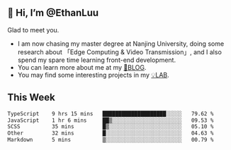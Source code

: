 ## 👋 Hi, I’m @EthanLuu

Glad to meet you.

- I am now chasing my master degree at Nanjing University, doing some research about 「Edge Computing & Video Transmission」, and I also spend my spare time learning front-end development.
- You can learn more about me at my [📝BLOG](https://blog.ethanloo.cn).
- You may find some interesting projects in my [💡LAB](https://lab.ethanloo.cn).

## This Week
<!--START_SECTION:waka-->

```txt
TypeScript    9 hrs 15 mins   ████████████████████░░░░░   79.62 %
JavaScript    1 hr 6 mins     ██▒░░░░░░░░░░░░░░░░░░░░░░   09.53 %
SCSS          35 mins         █▒░░░░░░░░░░░░░░░░░░░░░░░   05.10 %
Other         32 mins         █░░░░░░░░░░░░░░░░░░░░░░░░   04.63 %
Markdown      5 mins          ▒░░░░░░░░░░░░░░░░░░░░░░░░   00.79 %
```

<!--END_SECTION:waka-->
